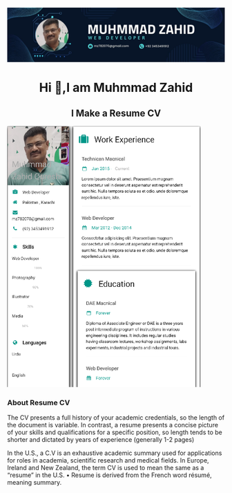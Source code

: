 ![logo](https://github.com/MUHAMMADZAHIDQURESHI/Resume-CV/blob/main/Muhmmad%20Zahid.jpg?raw=true)
<center>
<h1 align="center">Hi 👋,I am Muhmmad Zahid</h1>
</center>
<h2 align="center">I Make a Resume CV</h2>

<img src="https://github.com/MUHAMMADZAHIDQURESHI/Resume-CV/blob/main/Screenshot%202024-09-07%20183552.png?raw=true">
<h3>About Resume CV</h3>
<p>The CV presents a full history of your academic credentials, so the length of the document is variable. In contrast, a resume presents a concise picture of your skills and qualifications for a specific position, so length tends to be shorter and dictated by years of experience (generally 1-2 pages)</p>

<p>In the U.S., a C.V is an exhaustive academic summary used for applications for roles in academia, scientific research and medical fields. In Europe, Ireland and New Zealand, the term CV is used to mean the same as a “resume” in the U.S. • Resume is derived from the French word résumé, meaning summary.</p>

<p></p>
